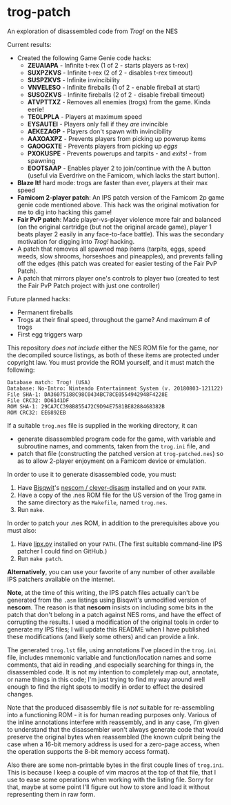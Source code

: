 # trog-patch
An exploration of disassembled code from *Trog!* on the NES

Current results:
  * Created the following Game Genie code hacks:
    * **ZEUAIAPA** - Infinite t-rex (1 of 2 - starts players as t-rex)
    * **SUXPZKVS** - Infinite t-rex (2 of 2 - disables t-rex timeout)
    * **SUSPZKVS** - Infinite invincibility
    * **VNVELESO** - Infinite fireballs (1 of 2 - enable fireball at start)
    * **SUSOZKVS** - Infinite fireballs (2 of 2 - disable fireball timeout)
    * **ATVPTTXZ** - Removes all enemies (trogs) from the game. Kinda eerie!
    * **TEOLPPLA** - Players at maximum speed
    * **EYSAUTEI** - Players only fall if they *are* invincible
    * **AEKEZAGP** - Players don't spawn with invincibility
    * **AAXOAXPZ** - Prevents players from picking up powerup items
    * **GAOOGXTE** - Prevents players from picking up *eggs*
    * **PXOKUSPE** - Prevents powerups and tarpits - and *exits*! - from spawning
    * **EOOTSAAP** - Enables player 2 to join/continue with the A button (useful via Everdrive on the Famicom, which lacks the start button).
  * **Blaze It!** hard mode: trogs are faster than ever, players at their max speed
  * **Famicom 2-player patch**: An IPS patch version of the Famicom 2p game genie code mentioned above. This hack was the original motivation for me to dig into hacking this game!
  * **Fair PvP patch**: Made player-vs-player violence more fair and balanced (on the original cartridge (but not the original arcade game), player 1 beats player 2 easily in any face-to-face battle). This was the secondary motivation for digging into *Trog!* hacking.
  * A patch that removes all spawned map items (tarpits, eggs, speed weeds, slow shrooms, horseshoes and pineapples), and prevents falling off the edges (this patch was created for easier testing of the Fair PvP Patch).
  * A patch that mirrors player one's controls to player two (created to test the Fair PvP Patch project with just one controller)

Future planned hacks:
  * Permanent fireballs
  * Trogs at their final speed, throughout the game? And maximum # of trogs
  * First egg triggers warp

This repository *does not include* either the NES ROM file for the game, nor the decompiled source listings, as both of these items are protected under copyright law. You must provide the ROM yourself, and it must match the following:

```
Database match: Trog! (USA)
Database: No-Intro: Nintendo Entertainment System (v. 20180803-121122)
File SHA-1: DA36075188C98C0434BC78CE0554942948F4228E
File CRC32: DD6141DF
ROM SHA-1: 29CA7CC398B855472C9D94E7581BE8288468382B
ROM CRC32: EE6892EB
```

If a suitable `trog.nes` file is supplied in the working directory, it can
  * generate disassembled program code for the game, with variable and subroutine names, and comments, taken from the `trog.ini` file, and
  * patch that file (constructing the patched version at `trog-patched.nes`) so as to allow 2-player enjoyment on a Famicom device or emulation.

In order to use it to generate disassembled code, you must:
  1. Have [Bisqwit](http://bisqwit.iki.fi/)'s [nescom / clever-disasm](https://github.com/bisqwit/nescom) installed and on your `PATH`.
  1. Have a copy of the .nes ROM file for the US version of the Trog game in the same directory as the `Makefile`, named `trog.nes`.
  1. Run `make`.

In order to patch your .nes ROM, in addition to the prerequisites above you must also:
  1. Have [lipx.py](https://github.com/kylon/Lipx) installed on your `PATH`. (The first suitable command-line IPS patcher I could find on GitHub.)
  1. Run `make patch`.

**Alternatively**, you can use your favorite of any number of other available IPS patchers available on the internet.

**Note**, at the time of this writing, the IPS patch files actually can't be generated from the `.asm` listings using Bisqwit's unmodified version of **nescom**. The reason is that **nescom** insists on including some bits in the patch that don't belong in a patch against NES roms, and have the effect of corrupting the results. I used a modification of the original tools in order to generate my IPS files; I will update this README when I have published these modifications (and likely some others) and can provide a link.

The generated `trog.lst` file, using annotations I've placed in the `trog.ini` file, includes mnemonic variable and function/location names and some comments, that aid in reading ,and especially searching for things in, the disassembled code. It is not my intention to completely map out, annotate, or name things in this code; I'm just trying to find my way around well enough to find the right spots to modify in order to effect the desired changes.

Note that the produced disassembly file is *not* suitable for re-assembling into a functioning ROM - it is for human reading purposes only. Various of the inline annotations interfere with reassembly, and in any case, I'm given to understand that the disassembler won't always generate code that would preserve the original bytes when reassembled (the known culprit being the case when a 16-bit memory address is used for a zero-page access, when the operation supports the 8-bit memory access format).

Also there are some non-printable bytes in the first couple lines of `trog.ini`. This is because I keep a couple of vim macros at the top of that file, that I use to ease some operations when working with the listing file. Sorry for that, maybe at some point I'll figure out how to store and load it without representing them in raw form.
